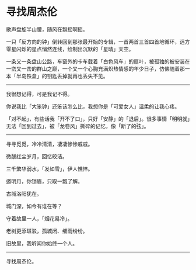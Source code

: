 # 寻找周杰伦

歌声盘旋半山腰，随风在飘摇啊摇。

一只「反方向的钟」倒转回到那张最开始的专辑，一首两首三首四首地循环，远方零星闪烁的星点悄然连线，绘制出沉默的「星晴」天空。

一条又一条盘山公路，车窗外的卡车载着「白色风车」的扇叶，被孤独的被安装在一峦又一峦的群山之巅，一个又一个心胸充满炽热情感的年少日子，仿佛随着那一本「半岛铁盒」的钥匙丢掉就再也丢失不见。

---

我很想记得，可是我记不得。

你说我比「大笨钟」还笨该怎么比，我想你是「可爱女人」温柔的让我心疼。

「对不起」，有些话我「开不了口」，只好「安静」的「退后」。很多事情「明明就」无法「回到过去」，被「龙卷风」撕碎的记忆，像「断了的弦」。

---
寻寻觅觅，冷冷清清，凄凄惨惨戚戚。

微醺红尘岁月，回忆皎洁。

三千繁华弱水，「发如雪」，伊人憔悴。

邀明月，你锁眉，只取一瓢了解。

古城洛阳犹在。

城门深，如今有谁在等？

守着故里一人，「烟花易冷」。

老树更添斑驳，孤城闭、细雨纷纷。

旧故里，我听闻你始终一个人。

---
寻找周杰伦。

